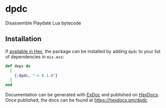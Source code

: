 # dpdc

Disassemble Playdate Lua bytecode

## Installation

If [available in Hex](https://hex.pm/docs/publish), the package can be installed
by adding `dpdc` to your list of dependencies in `mix.exs`:

```elixir
def deps do
  [
    {:dpdc, "~> 0.1.0"}
  ]
end
```

Documentation can be generated with [ExDoc](https://github.com/elixir-lang/ex_doc)
and published on [HexDocs](https://hexdocs.pm). Once published, the docs can
be found at <https://hexdocs.pm/dpdc>.
